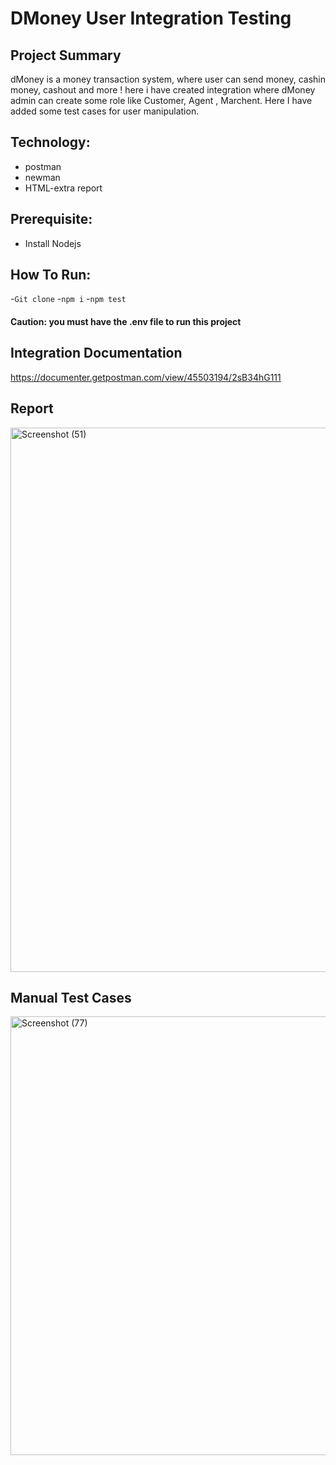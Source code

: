 # DMoney User Integration Testing 

## Project Summary
dMoney is a money transaction system, where user can send money, cashin money, cashout and more ! here i have created integration where dMoney admin can create some role like Customer, Agent , Marchent. Here I have added some test cases for user manipulation.

## Technology:
- postman
- newman
- HTML-extra report

## Prerequisite:
- Install Nodejs

## How To Run:
-```Git clone```
-```npm i```
-```npm test```

#### Caution: you must have the .env file to run this project

## Integration Documentation
https://documenter.getpostman.com/view/45503194/2sB34hG111

## Report
<img width="929" height="871" alt="Screenshot (51)" src="https://github.com/user-attachments/assets/1dbd62f4-a2dd-4fd4-9eff-b27cd22e94ff" />

## Manual Test Cases
<img width="1850" height="702" alt="Screenshot (77)" src="https://github.com/user-attachments/assets/1e3ab7f3-f8c5-4d2b-92f3-caed42d73556" />


